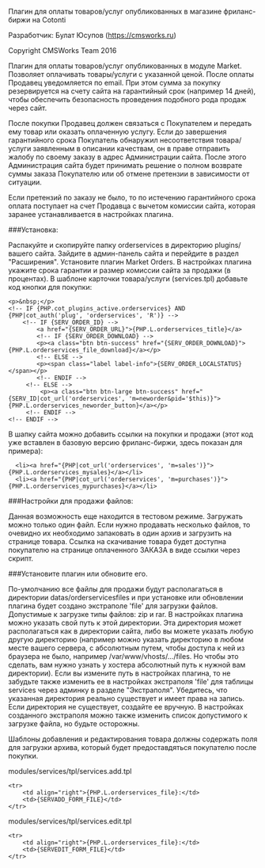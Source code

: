 Плагин для оплаты товаров/услуг опубликованных в магазине фриланс-биржи на Cotonti

Разработчик: Булат Юсупов (https://cmsworks.ru)

Copyright CMSWorks Team 2016

Плагин для оплаты товаров/услуг опубликованных в модуле Market. Позволяет оплачивать товары/услуги с указанной ценой. После оплаты Продавец уведомляется по email. При этом сумма за покупку резервируется на счету сайта на гарантийный срок (например 14 дней), чтобы обеспечить безопасность проведения подобного рода продаж через сайт.

После покупки Продавец должен связаться с Покупателем и передать ему товар или оказать оплаченную услугу. Если до завершения гарантийного срока Покупатель обнаружил несоответствия товара/услуги заявленным в описании качествам, он в праве отправить жалобу по своему заказу в адрес Администрации сайта. После этого Администрация сайта будет принимать решение о полном возврате суммы заказа Покупателю или об отмене претензии в зависимости от ситуации.

Если претензий по заказу не было, то по истечению гарантийного срока оплата поступает на счет Продавца с вычетом комиссии сайта, которая заранее устанавливается в настройках плагина.

###Установка:

Распакуйте и скопируйте папку orderservices в директорию plugins/ вашего сайта.
Зайдите в админ-панель сайта и перейдите в раздел "Расширения". Установите плагин Market Orders.
В настройках плагина укажите срока гарантии и размер комиссии сайта за продажи (в процентах).
В шаблоне карточки товара/услуги (services.tpl) добавьте код кнопки для покупки:

<!-- IF {SERV_COST} > 0 AND {SERV_STATE} == 0 -->
    <p>&nbsp;</p>
    <!-- IF {PHP.cot_plugins_active.orderservices} AND {PHP|cot_auth('plug', 'orderservices', 'R')} -->
        <!-- IF {SERV_ORDER_ID} -->
            <a href="{SERV_ORDER_URL}">{PHP.L.orderservices_title}</a>
            <!-- IF {SERV_ORDER_DOWNLOAD} -->
            <p><a class="btn btn-success" href="{SERV_ORDER_DOWNLOAD}">{PHP.L.orderservices_file_download}</a></p>
            <!-- ELSE -->
            <p><span class="label label-info">{SERV_ORDER_LOCALSTATUS}</span></p>
            <!-- ENDIF -->  
         <!-- ELSE -->
             <p><a class="btn btn-large btn-success" href="{SERV_ID|cot_url('orderservices', 'm=neworder&pid='$this)}">{PHP.L.orderservices_neworder_button}</a></p>
         <!-- ENDIF -->
    <!-- ENDIF -->
<!-- ENDIF -->
 

В шапку сайта можно добавить ссылки на покупки и продажи (этот код уже вставлен в базовую версию фриланс-биржи, здесь показан для примера):

<!-- IF {PHP.cot_plugins_active.orderservices} -->
      <li><a href="{PHP|cot_url('orderservices', 'm=sales')}">{PHP.L.orderservices_mysales}</a></li>
      <li><a href="{PHP|cot_url('orderservices', 'm=purchases')}">{PHP.L.orderservices_mypurchases}</a></li>
<!-- ENDIF -->
 

###Настройки для продажи файлов:

Данная возможность еще находится в тестовом режиме. Загружать можно только один файл. Если нужно продавать несколько файлов, то очевидно их необходимо запаковать в один архив и загрузить на странице товара. Ссылка на скачивание товара будет доступна покупателю на странице оплаченного ЗАКАЗА в виде ссылки через скрипт.
 

###Установите плагин или обновите его.
 
По-умолчанию все файлы для продажи будут располагаться в директории datas/orderservicesfiles и при установке или обновлении плагина будет создано экстраполе 'file' для загрузки файлов. Допустимые к загрузке типы файлов: zip и rar. 
В настройках плагина можно указать свой путь к этой директории. Эта директория может располагаться как в директории сайта, либо вы можете указать любую другую директорию (например можно указать директорию в любом месте вашего сервера, с абсолютным путем, чтобы доступа к ней из браузера не было, например /var/www/vhosts/.../files. Но чтобы это сделать, вам нужно узнать у хостера абсолютный путь к нужной вам директории). Если вы измените путь в настройках плагина, то не забудьте также изменить ее в настройках экстраполя 'file' для таблицы services через админку в разделе "Экстраполя". Убедитесь, что указанная директория реально существует и имеет права на запись. Если директория не существует, создайте ее вручную. В настройках созданного экстраполя можно также изменить список допустимого к загрузке файла, но будьте осторожны.
 
Шаблоны добавления и редактирования товара должны содержать поля для загрузки архива, который будет предоставдяться покупателю после покупки.

modules/services/tpl/services.add.tpl

<!-- IF {PHP.cot_plugins_active.orderservices} -->
    <tr>
        <td align="right">{PHP.L.orderservices_file}:</td>
        <td>{SERVADD_FORM_FILE}</td>
    </tr>
<!-- ENDIF -->

modules/services/tpl/services.edit.tpl

<!-- IF {PHP.cot_plugins_active.orderservices} -->
    <tr>
        <td align="right">{PHP.L.orderservices_file}:</td>
        <td>{SERVEDIT_FORM_FILE}</td>
    </tr>
<!-- ENDIF -->
 

 
